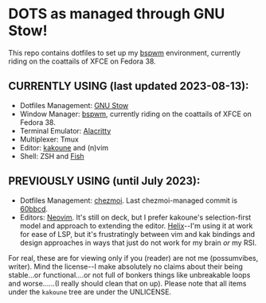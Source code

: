 # DOTS as managed through GNU Stow!

This repo contains dotfiles to set up my [bspwm](https://github.com/baskerville/bspwm) environment, currently riding on the coattails of XFCE on Fedora 38.

## CURRENTLY USING (last updated 2023-08-13):

- Dotfiles Management: [GNU Stow](https://www.gnu.org/software/stow/)
- Window Manager: [bspwm](https://github.com/baskerville/bspwm), currently riding on the coattails of XFCE on Fedora 38.
- Terminal Emulator: [Alacritty](https://alacritty.org/)
- Multiplexer: Tmux
- Editor: [kakoune](https://kakoune.org/) and (n)vim
- Shell: ZSH and [Fish](https://fishshell.com/)

## PREVIOUSLY USING (until July 2023):
- Dotfiles Management: [chezmoi](https://www.chezmoi.io). Last chezmoi-managed commit is [60bbcd](https://github.com/possumvibes/dotfiles/tree/60bbcd20b981f844197c40eb074131988ec28784). 
- Editors: [Neovim](neovim.io/). It's still on deck, but I prefer kakoune's selection-first model and approach to extending the editor. [Helix](https://helix-editor.com/)--I'm using it at work for ease of LSP, but it's frustratingly between vim and kak bindings and design approaches in ways that just do not work for my brain *or* my RSI.


For real, these are for viewing only if you (reader) are not me (possumvibes, writer). Mind the license--I make absolutely no claims about their being stable...or functional....or not full of bonkers things like unbreakable loops and worse......(I really should clean that on up). Please note that all items under the `kakoune` tree are under the UNLICENSE.
